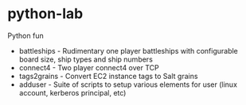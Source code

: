 # python-lab
Python fun

- battleships    - Rudimentary one player battleships with configurable board size, ship types and ship numbers
- connect4       - Two player connect4 over TCP
- tags2grains    - Convert EC2 instance tags to Salt grains
- adduser        - Suite of scripts to setup various elements for user (linux account, kerberos principal, etc)
